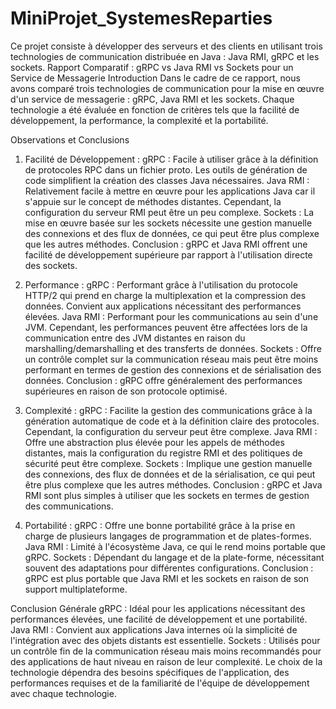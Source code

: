 # MiniProjet_SystemesReparties
Ce projet consiste à développer des serveurs et des clients en utilisant trois technologies de communication distribuée en Java : Java RMI, gRPC et les sockets. 
Rapport Comparatif : gRPC vs Java RMI vs Sockets pour un Service de Messagerie
Introduction
Dans le cadre de ce rapport, nous avons comparé trois technologies de communication pour la mise en œuvre d'un service de messagerie : gRPC, Java RMI et les sockets. Chaque technologie a été évaluée en fonction de critères tels que la facilité de développement, la performance, la complexité et la portabilité.

Observations et Conclusions
1. Facilité de Développement :
gRPC : Facile à utiliser grâce à la définition de protocoles RPC dans un fichier proto. Les outils de génération de code simplifient la création des classes Java nécessaires.
Java RMI : Relativement facile à mettre en œuvre pour les applications Java car il s'appuie sur le concept de méthodes distantes. Cependant, la configuration du serveur RMI peut être un peu complexe.
Sockets : La mise en œuvre basée sur les sockets nécessite une gestion manuelle des connexions et des flux de données, ce qui peut être plus complexe que les autres méthodes.
Conclusion : gRPC et Java RMI offrent une facilité de développement supérieure par rapport à l'utilisation directe des sockets.

2. Performance :
gRPC : Performant grâce à l'utilisation du protocole HTTP/2 qui prend en charge la multiplexation et la compression des données. Convient aux applications nécessitant des performances élevées.
Java RMI : Performant pour les communications au sein d'une JVM. Cependant, les performances peuvent être affectées lors de la communication entre des JVM distantes en raison du marshalling/demarshalling et des transferts de données.
Sockets : Offre un contrôle complet sur la communication réseau mais peut être moins performant en termes de gestion des connexions et de sérialisation des données.
Conclusion : gRPC offre généralement des performances supérieures en raison de son protocole optimisé.

3. Complexité :
gRPC : Facilite la gestion des communications grâce à la génération automatique de code et à la définition claire des protocoles. Cependant, la configuration du serveur peut être complexe.
Java RMI : Offre une abstraction plus élevée pour les appels de méthodes distantes, mais la configuration du registre RMI et des politiques de sécurité peut être complexe.
Sockets : Implique une gestion manuelle des connexions, des flux de données et de la sérialisation, ce qui peut être plus complexe que les autres méthodes.
Conclusion : gRPC et Java RMI sont plus simples à utiliser que les sockets en termes de gestion des communications.

4. Portabilité :
gRPC : Offre une bonne portabilité grâce à la prise en charge de plusieurs langages de programmation et de plates-formes.
Java RMI : Limité à l'écosystème Java, ce qui le rend moins portable que gRPC.
Sockets : Dépendant du langage et de la plate-forme, nécessitant souvent des adaptations pour différentes configurations.
Conclusion : gRPC est plus portable que Java RMI et les sockets en raison de son support multiplateforme.

Conclusion Générale
gRPC : Idéal pour les applications nécessitant des performances élevées, une facilité de développement et une portabilité.
Java RMI : Convient aux applications Java internes où la simplicité de l'intégration avec des objets distants est essentielle.
Sockets : Utilisés pour un contrôle fin de la communication réseau mais moins recommandés pour des applications de haut niveau en raison de leur complexité.
Le choix de la technologie dépendra des besoins spécifiques de l'application, des performances requises et de la familiarité de l'équipe de développement avec chaque technologie.


